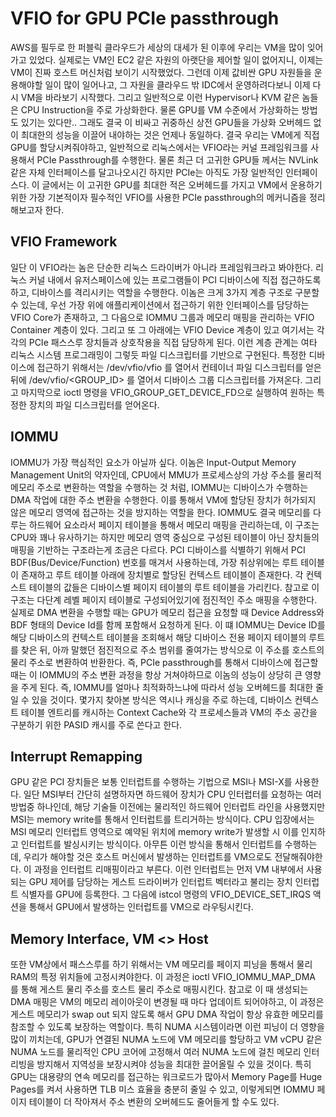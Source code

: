 # VFIO for GPU PCIe passthrough

AWS를 필두로 한 퍼블릭 클라우드가 세상의 대세가 된 이후에 우리는 VM을 많이 잊어가고 있었다. 실제로는 VM인 EC2 같은 자원의 아랫단을 제어할 일이 없어지니, 이제는 VM이 진짜 호스트 머신처럼 보이기 시작했었다. 그런데 이제 값비싼 GPU 자원들을 운용해야할 일이 많이 일어나고, 그 자원을 클라우드 밖 IDC에서 운영하려다보니 이제 다시 VM을 바라보기 시작했다. 그리고 일반적으로 이런 Hypervisor나 KVM 같은 놈들은 CPU Instruction을 주로 가상화한다. 물론 GPU를 VM 수준에서 가상화하는 방법도 있기는 있다만.. 그래도 결국 이 비싸고 귀중하신 상전 GPU들을 가상화 오버헤드 없이 최대한의 성능을 이끌어 내야하는 것은 언제나 동일하다.
결국 우리는 VM에게 직접 GPU를 할당시켜줘야하고, 일반적으로 리눅스에서는 VFIO라는 커널 프레임워크를 사용해서 PCIe Passthrough를 수행한다. 물론 최근 더 고귀한 GPU들 께서는 NVLink 같은 자체 인터페이스를 달고나오시긴 하지만 PCIe는 아직도 가장 일반적인 인터페이스다. 이 글에서는 이 고귀한 GPU를 최대한 적은 오버헤드를 가지고 VM에서 운용하기 위한 가장 기본적이자 필수적인 VFIO를 사용한 PCIe passthrough의 메커니즘을 정리해보고자 한다.

## VFIO Framework

일단 이 VFIO라는 놈은 단순한 리눅스 드라이버가 아니라 프레임워크라고 봐야한다. 리눅스 커널 내에서 유저스페이스에 있는 프로그램들이 PCI 디바이스에 직접 접근하도록 하고, 디바이스를 격리시키는 역할을 수행한다. 이놈은 크게 3가지 계층 구조로 구분할 수 있는데, 우선 가장 위에 애플리케이션에서 접근하기 위한 인터페이스를 담당하는 VFIO Core가 존재하고, 그 다음으로 IOMMU 그룹과 메모리 매핑을 관리하는 VFIO Container 계층이 있다. 그리고 또 그 아래에는 VFIO Device 계층이 있고 여기서는 각각의 PCIe 패스스루 장치들과 상호작용을 직접 담당하게 된다.
이런 계층 관계는 여타 리눅스 시스템 프로그래밍이 그렇듯 파일 디스크립터를 기반으로 구현된다. 특정한 디바이스에 접근하기 위해서는 /dev/vfio/vfio 를 열어서 컨테이너 파일 디스크립터를 얻은 뒤에 /dev/vfio/<GROUP_ID> 를 열어서 디바이스 그룹 디스크립터를 가져온다. 그리고 마지막으로  ioctl 명령을 VFIO_GROUP_GET_DEVICE_FD으로 실행하여 원하는 특정한 장치의 파일 디스크립터를 얻어온다.

## IOMMU
IOMMU가 가장 핵심적인 요소가 아닐까 싶다. 이놈은 Input-Output Memory Management Unit의 약자인데, CPU에서 MMU가 프로세스상의 가상 주소를 물리적 메모리 주소로 변환하는 역할을 수행하는 것 처럼, IOMMU는 디바이스가 수행하는 DMA 작업에 대한 주소 변환을 수행한다. 이를 통해서 VM에 할당된 장치가 허가되지 않은 메모리 영역에 접근하는 것을 방지하는 역할을 한다. IOMMU도 결국 메모리를 다루는 하드웨어 요소라서 페이지 테이블을 통해서 메모리 매핑을 관리하는데, 이 구조는 CPU와 꽤나 유사하기는 하지만 메모리 영역 중심으로 구성된 테이블이 아닌 장치들의 매핑을 기반하는 구조라는게 조금은 다르다. PCI 디바이스를 식별하기 위해서 PCI BDF(Bus/Device/Function) 번호를 매겨서 사용하는데, 가장 취상위에는 루트 테이블이 존재하고 루트 테이블 아래에 장치별로 할당된 컨텍스트 테이블이 존재한다. 각 컨텍스트 테이블의 값들은 디바이스별 페이지 테이블의 루트 테이블을 가리킨다. 참고로 이 구조는 다단계 레벨 페이지 테이블로 구성되어있기에 점진적인 주소 매핑을 수행한다.
실제로 DMA 변환을 수행할 때는 GPU가 메모리 접근을 요청할 때 Device Address와 BDF 형태의 Device Id를 함께 포함해서 요청하게 된다. 이 떄 IOMMU는 Device ID를 해당 디바이스의 컨텍스트 테이블을 조회해서 해당 디바이스 전용 페이지 테이블의 루트를 찾은 뒤, 아까 말했던 점진적으로 주소 범위를 줄여가는 방식으로 이 주소를 호스트의 물리 주소로 변환하여 반환한다.
즉, PCIe passthrough를 통해서 디바이스에 접근할 때는 이 IOMMU의 주소 변환 과정을 항상 거쳐야하므로 이놈의 성능이 상당히 큰 영향을 주게 된다. 즉, IOMMU를 얼마나 최적화하느냐에 따라서 성능 오버헤드를 최대한 줄일 수 있을 것이다. 몇가지 찾아본 방식은 역시나 캐싱을 주로 하는데, 디바이스 컨텍스트 테이블 엔트리를 캐시하는 Context Cache와 각 프로세스들과 VM의 주소 공간을 구분하기 위한 PASID 캐시를 주로 쓴다고 한다.

## Interrupt Remapping
GPU 같은 PCI 장치들은 보통 인터럽트를 수행하는 기법으로 MSI나 MSI-X를 사용한다. 일단 MSI부터 간단히 설명하자면 하드웨어 장치가 CPU 인터럽터를 요청하는 여러 방법중 하나인데, 해당 기술들 이전에는 물리적인 하드웨어 인터럽트 라인을 사용했지만 MSI는 memory write를 통해서 인터럽트를 트리거하는 방식이다. CPU 입장에서는 MSI 메모리 인터럽트 영역으로 예약된 위치에 memory write가 발생할 시 이를 인지하고 인터럽트를 발싱시키는 방식이다.
아무튼 이런 방식을 통해서 인터럽트를 수행하는데, 우리가 해야할 것은 호스트 머신에서 발생하는 인터럽트를 VM으로도 전달해줘야한다. 이 과정을 인터럽트 리매핑이라고 부른다.
이런 인터럽트는 먼저 VM 내부에서 사용되는 GPU 제어를 담당하는 게스트 드라이버가 인터럽트 벡터라고 불리는 장치 인터럽트 식별자를 GPU에 등록한다. 그 다음에 istcol 명령의 VFIO_DEVICE_SET_IRQS  액션을 통해서 GPU에서 발생하는 인터럽트를 VM으로 라우팅시킨다.

## Memory Interface, VM <> Host
또한 VM상에서 패스스루를 하기 위해서는 VM 메모리를 페이지 피닝을 통해서 물리 RAM의 특정 위치들에 고정시켜야한다. 이 과정은 ioctl VFIO_IOMMU_MAP_DMA 를 통해 게스트 물리 주소를 호스트 물리 주소로 매핑시킨다. 참고로 이 때 생성되는 DMA 매핑은 VM의 메모리 레이아웃이 변경될 때 마다 업데이트 되어야하고, 이 과정은 게스트 메모리가 swap out 되지 않도록 해서 GPU DMA 작업이 항상 유효한 메모리를 참조할 수 있도록 보장하는 역할이다.
특히 NUMA 시스템이라면 이런 피닝이 더 영향을 많이 끼치는데, GPU가 연결된 NUMA 노드에 VM 메모리를 할당하고 VM vCPU 같은 NUMA 노드를 물리적인 CPU 코어에 고정해서 여러 NUMA 노드에 걸친 메모리 인터리빙을 방지해서 지역성을 보장시켜야 성능을 최대한 끌어올릴 수 있을 것이다.
특히 GPU는 대용량의 연속 메모리를 접근하는 워크로드가 많아서 Memory Page를 Huge Pages를 켜서 사용하면 TLB 미스 효율을 충분히 줄일 수 있고, 이렇게되면 IOMMU 페이지 테이블이 더 작아져서 주소 변환의 오버헤드도 줄어들게 할 수도 있다.
